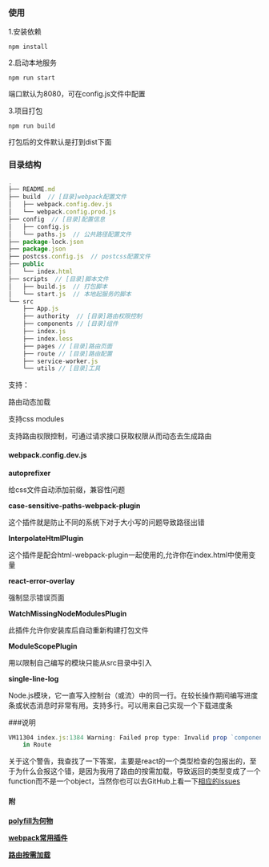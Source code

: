 ### 使用

1.安装依赖

```
npm install
```

2.启动本地服务

```
npm run start
```

端口默认为8080，可在config.js文件中配置

3.项目打包

```
npm run build
```

打包后的文件默认是打到dist下面

### 目录结构

```js
.
├── README.md
├── build  // [目录]webpack配置文件
│   ├── webpack.config.dev.js
│   └── webpack.config.prod.js
├── config  // [目录]配置信息
│   ├── config.js
│   └── paths.js  // 公共路径配置文件
├── package-lock.json
├── package.json
├── postcss.config.js  // postcss配置文件
├── public
│   └── index.html
├── scripts  // [目录]脚本文件
│   ├── build.js  // 打包脚本
│   └── start.js  // 本地起服务的脚本
└── src
    ├── App.js
    ├── authority  // [目录]路由权限控制
    ├── components // [目录]组件
    ├── index.js
    ├── index.less
    ├── pages // [目录]路由页面
    ├── route // [目录]路由配置
    ├── service-worker.js
    └── utils // [目录]工具


```
支持：

路由动态加载

支持css modules

支持路由权限控制，可通过请求接口获取权限从而动态去生成路由

#### webpack.config.dev.js

**autoprefixer**

给css文件自动添加前缀，兼容性问题

**case-sensitive-paths-webpack-plugin**

这个插件就是防止不同的系统下对于大小写的问题导致路径出错

**InterpolateHtmlPlugin**

这个插件是配合html-webpack-plugin一起使用的,允许你在index.html中使用变量

**react-error-overlay**

强制显示错误页面

**WatchMissingNodeModulesPlugin**

此插件允许你安装库后自动重新构建打包文件

**ModuleScopePlugin**

用以限制自己编写的模块只能从src目录中引入

**single-line-log**

Node.js模块，它一直写入控制台（或流）中的同一行。在较长操作期间编写进度条或状态消息时非常有用。支持多行。可以用来自己实现一个下载进度条

###说明
```js
VM11304 index.js:1384 Warning: Failed prop type: Invalid prop `component` of type `object` supplied to `Route`, expected `function`.
    in Route
```
关于这个警告，我查找了一下答案，主要是react的一个类型检查的包报出的，至于为什么会报这个错，是因为我用了路由的按需加载，导致返回的类型变成了一个function而不是一个object，当然你也可以去GitHub上看一下[相应的issues](https://github.com/ReactTraining/react-router/issues/6471)

#### 附
**[polyfill为何物](https://juejin.im/post/5a579bc7f265da3e38496ba1)**

**[webpack常用插件](https://juejin.im/entry/5b0d5fa5518825153d28aec4)**

**[路由按需加载](https://reacttraining.com/react-router/web/guides/code-splitting)**


